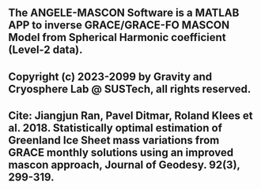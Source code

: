 ## The ANGELE-MASCON Software is a MATLAB APP to inverse GRACE/GRACE-FO MASCON Model from Spherical Harmonic coefficient (Level-2 data).
## Copyright (c) 2023-2099 by Gravity and Cryosphere Lab @ SUSTech, all rights reserved.
## Cite: Jiangjun Ran, Pavel Ditmar, Roland Klees et al. 2018. Statistically optimal estimation of Greenland Ice Sheet mass variations from GRACE monthly solutions using an improved mascon approach, Journal of Geodesy. 92(3), 299-319.
